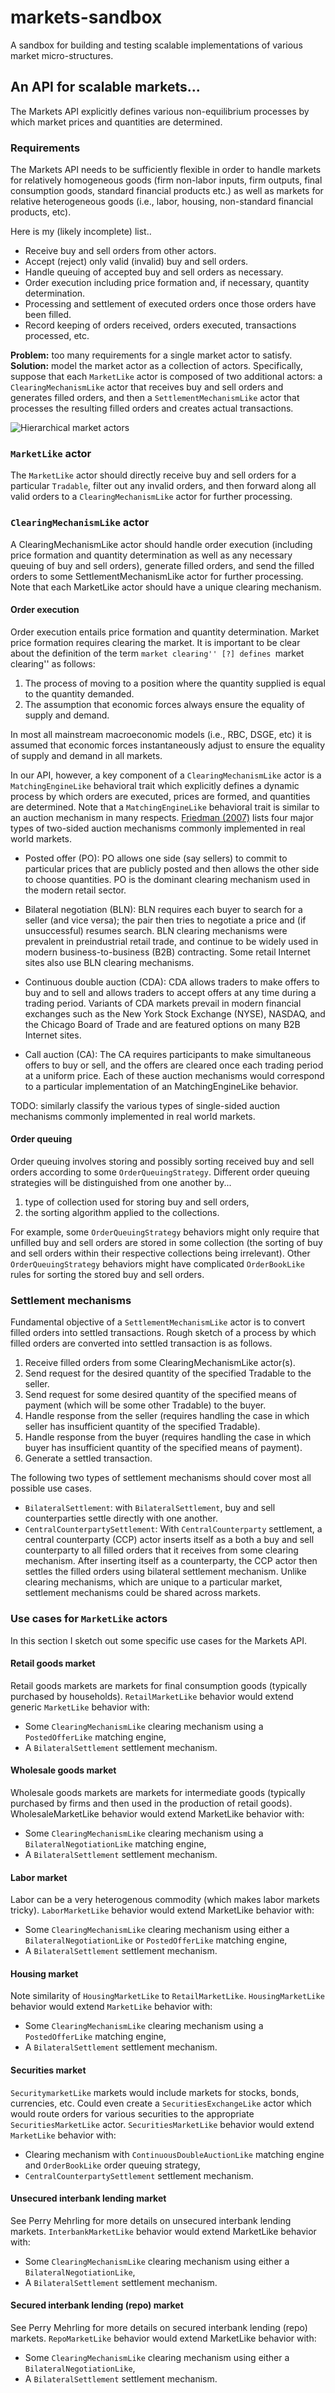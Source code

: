 # markets-sandbox
A sandbox for building and testing scalable implementations of various market micro-structures.

## An API for scalable markets...

The Markets API explicitly defines various non-equilibrium processes by which market prices and quantities are determined.

### Requirements
The Markets API needs to be sufficiently flexible in order to handle markets for relatively homogeneous goods (firm non-labor inputs, firm outputs, final consumption goods, standard financial products etc.) as well as markets for relative heterogeneous goods (i.e., labor, housing, non-standard financial products, etc).

Here is my (likely incomplete) list..

* Receive buy and sell orders from other actors.
* Accept (reject) only valid (invalid) buy and sell orders.
* Handle queuing of accepted buy and sell orders as necessary.
* Order execution including price formation and, if necessary, quantity determination.
* Processing and settlement of executed orders once those orders have been filled.
* Record keeping of orders received, orders executed, transactions processed, etc.

**Problem:** too many requirements for a single market actor to satisfy. **Solution:** model the market actor as a collection of actors. Specifically, suppose that each `MarketLike` actor is composed of two additional actors: a `ClearingMechanismLike` actor that receives buy and sell orders and generates filled orders, and then a `SettlementMechanismLike` actor that processes the resulting filled orders and creates actual transactions.

![Hierarchical market actors](./marketlike-actor.jpg)

### `MarketLike` actor
The `MarketLike` actor should directly receive buy and sell orders for a particular `Tradable`, filter out any invalid orders, and then forward along all valid orders to a `ClearingMechanismLike` actor for further processing.

### `ClearingMechanismLike` actor
A ClearingMechanismLike actor should handle order execution (including price formation and quantity determination as well as any necessary queuing of buy and sell orders), generate filled orders, and send the filled orders to some SettlementMechanismLike actor for further processing. Note that each MarketLike actor should have a unique clearing mechanism.

#### Order execution
Order execution entails price formation and quantity determination. Market price formation requires clearing the market. It is important to be clear about the definition of the term ``market clearing'' [?] defines ``market clearing'' as follows:

1. The process of moving to a position where the quantity supplied is equal to the quantity demanded.
2. The assumption that economic forces always ensure the equality of supply and demand.

In most all mainstream macroeconomic models (i.e., RBC, DSGE, etc) it is assumed that economic forces instantaneously adjust to ensure the equality of supply and demand in all markets.

In our API, however, a key component of a `ClearingMechanismLike` actor is a `MatchingEngineLike` behavioral trait which explicitly defines a dynamic process by which orders are executed, prices are formed, and quantities are determined. Note that a `MatchingEngineLike` behavioral trait is similar to an auction mechanism in many respects. [Friedman (2007)](http://www.sciencedirect.com/science/article/pii/S0167268106002757) lists four major types of two-sided auction mechanisms commonly implemented in real world markets.

* Posted offer (PO): PO allows one side (say sellers) to commit to particular prices that are publicly posted and then allows the other side to choose quantities. PO is the dominant clearing mechanism used in the modern retail sector.

* Bilateral negotiation (BLN): BLN requires each buyer to search for a seller (and vice versa); the pair then tries to negotiate a price and (if unsuccessful) resumes search. BLN clearing mechanisms were prevalent in preindustrial retail trade, and continue to be widely used in modern business-to-business (B2B) contracting. Some retail Internet sites also use BLN clearing mechanisms.

* Continuous double auction (CDA): CDA allows traders to make offers to buy and to sell and allows traders to accept offers at any time during a trading period. Variants of CDA markets prevail in modern financial exchanges such as the New York Stock Exchange (NYSE), NASDAQ, and the Chicago Board of Trade and are featured options on many B2B Internet sites.

* Call auction (CA): The CA requires participants to make simultaneous offers to buy or sell, and the offers are cleared once each trading period at a uniform price. Each of these auction mechanisms would correspond to a particular implementation of an MatchingEngineLike behavior.

TODO: similarly classify the various types of single-sided auction mechanisms commonly implemented
in real world markets.

#### Order queuing
Order queuing involves storing and possibly sorting received buy and sell orders according to some `OrderQueuingStrategy`. Different order queuing strategies will be distinguished from one another by...

1. type of collection used for storing buy and sell orders,
2. the sorting algorithm applied to the collections.

For example, some `OrderQueuingStrategy` behaviors might only require that unfilled buy and sell orders are stored in some collection (the sorting of buy and sell orders within their respective collections being irrelevant). Other `OrderQueuingStrategy` behaviors might have complicated `OrderBookLike` rules for sorting the stored buy and sell orders.

### Settlement mechanisms
Fundamental objective of a `SettlementMechanismLike` actor is to convert filled orders into settled transactions. Rough sketch of a process by which filled orders are converted into settled transaction is as follows.

1. Receive filled orders from some ClearingMechanismLike actor(s).
2. Send request for the desired quantity of the specified Tradable to the seller. 
3. Send request for some desired quantity of the specified means of payment (which will be some other Tradable) to the buyer.
4. Handle response from the seller (requires handling the case in which seller has insufficient quantity of the specified Tradable).
5. Handle response from the buyer (requires handling the case in which buyer has insufficient quantity of the specified means of payment).
6. Generate a settled transaction.

The following two types of settlement mechanisms should cover most all possible use cases.

* `BilateralSettlement`: with `BilateralSettlement`, buy and sell counterparties settle directly with one another.
* `CentralCounterpartySettlement`: With `CentralCounterparty` settlement, a central counterparty (CCP) actor inserts itself as a both a buy and sell counterparty to all filled orders that it receives from some clearing mechanism. After inserting itself as a counterparty, the CCP actor then settles the filled orders using bilateral settlement mechanism. Unlike clearing mechanisms, which are unique to a particular market, settlement mechanisms could be shared across markets.

### Use cases for `MarketLike` actors
In this section I sketch out some specific use cases for the Markets API.

#### Retail goods market
Retail goods markets are markets for final consumption goods (typically purchased by households). `RetailMarketLike` behavior would extend generic `MarketLike` behavior with:

* Some `ClearingMechanismLike` clearing mechanism using a `PostedOfferLike` matching engine,
* A `BilateralSettlement` settlement mechanism.

#### Wholesale goods market
Wholesale goods markets are markets for intermediate goods (typically purchased by firms and then used in the production of retail goods). WholesaleMarketLike behavior would extend MarketLike behavior with:

* Some `ClearingMechanismLike` clearing mechanism using a `BilateralNegotiationLike` matching engine,
* A `BilateralSettlement` settlement mechanism.

#### Labor market
Labor can be a very heterogenous commodity (which makes labor markets tricky). `LaborMarketLike` behavior would extend MarketLike behavior with:

* Some `ClearingMechanismLike` clearing mechanism using either a `BilateralNegotiationLike` or `PostedOfferLike` matching engine,
* A `BilateralSettlement` settlement mechanism.

#### Housing market
Note similarity of `HousingMarketLike` to `RetailMarketLike`. `HousingMarketLike` behavior would extend `MarketLike` behavior with:

* Some `ClearingMechanismLike` clearing mechanism using a `PostedOfferLike` matching engine,
* A `BilateralSettlement` settlement mechanism.

#### Securities market
`SecuritymarketLike` markets would include markets for stocks, bonds, currencies, etc. Could even create a `SecuritiesExchangeLike` actor which would route orders for various securities to the appropriate `SecuritiesMarketLike` actor. `SecuritiesMarketLike` behavior would extend `MarketLike` behavior with:

* Clearing mechanism with `ContinuousDoubleAuctionLike` matching engine and `OrderBookLike` order queuing strategy,
* `CentralCounterpartySettlement` settlement mechanism.

#### Unsecured interbank lending market
See Perry Mehrling for more details on unsecured interbank lending markets. `InterbankMarketLike` behavior would extend MarketLike behavior with:

* Some `ClearingMechanismLike` clearing mechanism using either a `BilateralNegotiationLike`,
* A `BilateralSettlement` settlement mechanism.

#### Secured interbank lending (repo) market
See Perry Mehrling for more details on secured interbank lending (repo) markets. `RepoMarketLike` behavior would extend MarketLike behavior with:

* Some `ClearingMechanismLike` clearing mechanism using either a `BilateralNegotiationLike`,
* A `BilateralSettlement` settlement mechanism.

